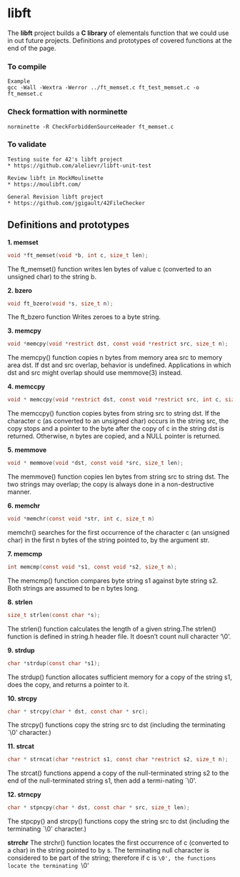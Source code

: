 # libft
The **libft** project builds a **C library** of elementals function that we could use in out future projects. Definitions and prototypes of covered functions at the end of the page.

### To compile
```
Example
gcc -Wall -Wextra -Werror ../ft_memset.c ft_test_memset.c -o ft_memset.c
```

### Check formattion with norminette
```
norminette -R CheckForbiddenSourceHeader ft_memset.c
```

### To validate
```
Testing suite for 42's libft project
* https://github.com/alelievr/libft-unit-test

Review libft in MockMoulinette
* https://moulibft.com/

General Revision libft project
* https://github.com/jgigault/42FileChecker
```

## Definitions and prototypes

**1. memset**
```c
void *ft_memset(void *b, int c, size_t len);
```
The ft_memset() function writes len bytes of value c (converted to an unsigned char) to the string b.

**2. bzero**
```c
void ft_bzero(void *s, size_t n);
```
The ft_bzero function Writes zeroes to a byte string.

**3. memcpy**
```c
void *memcpy(void *restrict dst, const void *restrict src, size_t n);
```
The memcpy() function copies n bytes from memory area src to memory area dst.  If dst and src overlap, behavior is undefined. Applications in which dst and src might overlap should use memmove(3) instead.

**4. memccpy**
```c
void * memccpy(void *restrict dst, const void *restrict src, int c, size_t n);
```
The memccpy() function copies bytes from string src to string dst.  If the character c (as converted to an unsigned char) occurs in the string src, the copy stops and a pointer to the byte after the copy of c in the string dst is returned.  Otherwise, n bytes are copied, and a NULL pointer is returned.

**5. memmove**
```c
void * memmove(void *dst, const void *src, size_t len);
```
The memmove() function copies len bytes from string src to string dst.  The two strings may overlap; the copy is always done in a non-destructive manner.


**6. memchr**
```c
void *memchr(const void *str, int c, size_t n)
```
memchr() searches for the first occurrence of the character c (an unsigned char) in the first n bytes of the string pointed to, by the argument str.

**7. memcmp**
```c
int memcmp(const void *s1, const void *s2, size_t n);
```
The memcmp() function compares byte string s1 against byte string s2.  Both strings are assumed to be n bytes long.

**8. strlen**
```c
size_t strlen(const char *s);
```
The strlen() function calculates the length of a given string.The strlen() function is defined in string.h header file. It doesn’t count null character ‘\0’.

**9. strdup**
```c
char *strdup(const char *s1);
```
The strdup() function allocates sufficient memory for a copy of the string s1, does the copy, and returns a pointer to it.

**10. strcpy**
```c
char * strcpy(char * dst, const char * src);
```
The strcpy() functions copy the string src to dst (including the terminating `\0' character.)

**11. strcat**
```c
char * strncat(char *restrict s1, const char *restrict s2, size_t n);
```
The strcat() functions append a copy of the null-terminated string s2 to the end of the null-terminated string s1, then add a termi-nating `\0'.

**12. strncpy**
```c
char * stpncpy(char * dst, const char * src, size_t len);
```
The stpcpy() and strcpy() functions copy the string src to dst (including the terminating `\0' character.)

**strrchr**
The strchr() function locates the first occurrence of c (converted to a char) in the string pointed to by s.  The terminating null character is considered to be part of the string; therefore if c is `\0', the functions locate the terminating `\0'

